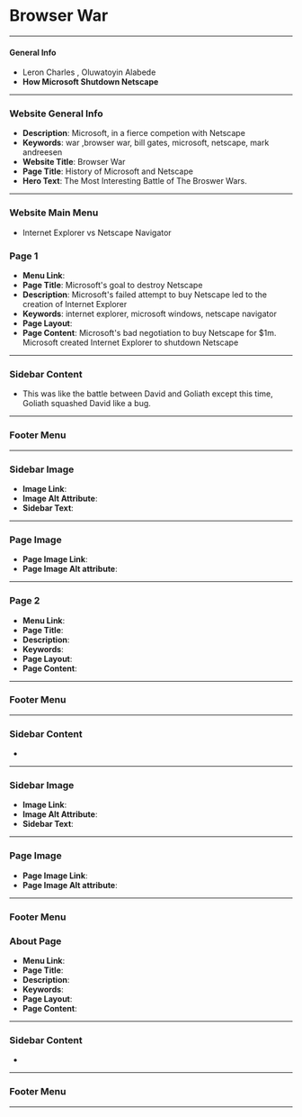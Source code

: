 <meta name="description" content="The quick brown fox jumped over the lazy dog.">
<meta name="author" content="John Smith">


# Browser War

[_metadata_:authors]:- "Leron Charles, Oluwatoyin Alabede"
[_metadata_:tags]:- "internet, browswer, browser-war, internet-pioneer"  
---
####  General Info
-  Leron Charles , Oluwatoyin Alabede
-   **How Microsoft Shutdown Netscape**
---
### Website General Info
-   **Description**: Microsoft, in a fierce competion with Netscape
-   **Keywords**: war ,browser war, bill gates, microsoft, netscape, mark andreesen
-   **Website Title**: Browser War
-   **Page Title**: History of Microsoft and Netscape
-   **Hero Text**: The Most Interesting Battle of The Broswer Wars.
---
### Website Main Menu 
-    Internet Explorer vs Netscape Navigator
### Page 1
-   **Menu Link**:
-   **Page Title**: Microsoft's goal to destroy Netscape
-   **Description**: Microsoft's failed attempt to buy Netscape led to the creation of Internet Explorer
-   **Keywords**: internet explorer, microsoft windows, netscape navigator
-   **Page Layout**: 
-   **Page Content**: Microsoft's bad negotiation to buy Netscape for $1m. Microsoft created Internet Explorer to shutdown Netscape
---
###  Sidebar Content 
-   This was like the battle between David and Goliath except this time, Goliath squashed David like a bug.
---
### Footer Menu
---
### Sidebar Image
-   **Image Link**: 
-   **Image Alt Attribute**:
-   **Sidebar Text**:
---
### Page Image
-   **Page Image Link**:
-   **Page Image Alt attribute**:
---
### Page 2
-   **Menu Link**:
-   **Page Title**: 
-   **Description**: 
-   **Keywords**: 
-   **Page Layout**: 
-   **Page Content**: 
---
### Footer Menu
---
###  Sidebar Content 
-   
---
### Sidebar Image
-   **Image Link**: 
-   **Image Alt Attribute**:
-   **Sidebar Text**:
---
### Page Image
-   **Page Image Link**:
-   **Page Image Alt attribute**:
--- 
### Footer Menu
### About Page
-   **Menu Link**:
-   **Page Title**: 
-   **Description**: 
-   **Keywords**: 
-   **Page Layout**: 
-   **Page Content**: 
---
###  Sidebar Content 
-   
---
### Footer Menu
---




